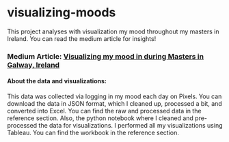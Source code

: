 # visualizing-moods
This project analyses with visualization my mood throughout my masters in Ireland. You can read the medium article for insights!

### Medium Article: [Visualizing my mood in during Masters in Galway, Ireland](https://medium.com/@swapsid_/visualizing-my-mood-in-during-masters-in-galway-ireland-9a8c8706fbe4)


#### About the data and visualizations:
This data was collected via logging in my mood each day on Pixels. You can download the data in JSON format, which I cleaned up, processed a bit, and converted into Excel. You can find the raw and processed data in the reference section. Also, the python notebook where I cleaned and pre-processed the data for visualizations. I performed all my visualizations using Tableau. You can find the workbook in the reference section.
